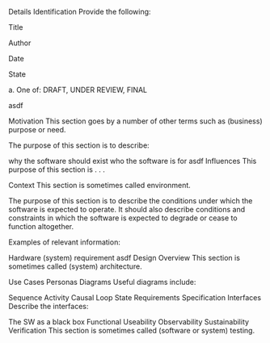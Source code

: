 Details
Identification
Provide the following:

Title

Author

Date

State

a. One of: DRAFT, UNDER REVIEW, FINAL

asdf

Motivation
This section goes by a number of other terms such as (business) purpose or need.

The purpose of this section is to describe:

why the software should exist
who the software is for
asdf
Influences
This purpose of this section is . . .

Context
This section is sometimes called environment.

The purpose of this section is to describe the conditions under which the software is expected to operate. It should also describe conditions and constraints in which the software is expected to degrade or cease to function altogether.

Examples of relevant information:

Hardware (system) requirement
asdf
Design Overview
This section is sometimes called (system) architecture.

Use Cases
Personas
Diagrams
Useful diagrams include:

Sequence
Activity
Causal Loop
State
Requirements Specification
Interfaces
Describe the interfaces:

The SW as a black box
Functional
Useability
Observability
Sustainability
Verification
This section is sometimes called (software or system) testing.
